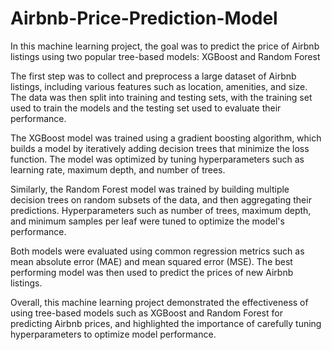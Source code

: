 # Airbnb-Price-Prediction-Model
In this machine learning project, the goal was to predict the price of Airbnb listings using two popular tree-based models: XGBoost and Random Forest

The first step was to collect and preprocess a large dataset of Airbnb listings, including various features such as location, amenities, and size. The data was then split into training and testing sets, with the training set used to train the models and the testing set used to evaluate their performance.

The XGBoost model was trained using a gradient boosting algorithm, which builds a model by iteratively adding decision trees that minimize the loss function. The model was optimized by tuning hyperparameters such as learning rate, maximum depth, and number of trees.

Similarly, the Random Forest model was trained by building multiple decision trees on random subsets of the data, and then aggregating their predictions. Hyperparameters such as number of trees, maximum depth, and minimum samples per leaf were tuned to optimize the model's performance.

Both models were evaluated using common regression metrics such as mean absolute error (MAE) and mean squared error (MSE). The best performing model was then used to predict the prices of new Airbnb listings.

Overall, this machine learning project demonstrated the effectiveness of using tree-based models such as XGBoost and Random Forest for predicting Airbnb prices, and highlighted the importance of carefully tuning hyperparameters to optimize model performance.
